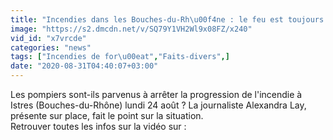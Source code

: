 ```yaml
---
title: "Incendies dans les Bouches-du-Rh\u00f4ne : le feu est toujours hors de contr\u00f4le \u00e0 Istres"
image: "https://s2.dmcdn.net/v/SQ79Y1VH2Wl9x08FZ/x240"
vid_id: "x7vrcde"
categories: "news"
tags: ["Incendies de for\u00eat","Faits-divers",]
date: "2020-08-31T04:40:07+03:00"
---
```

Les pompiers sont-ils parvenus à arrêter la progression de l'incendie à Istres (Bouches-du-Rhône) lundi 24 août ? La journaliste Alexandra Lay, présente sur place, fait le point sur la situation.  <br>Retrouver toutes les infos sur la vidéo sur : 
